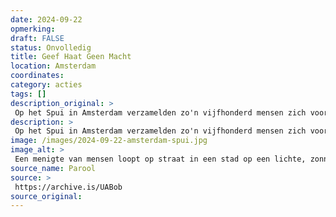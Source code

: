 ```yaml
---
date: 2024-09-22
opmerking: 
draft: FALSE
status: Onvolledig
title: Geef Haat Geen Macht
location: Amsterdam
coordinates: 
category: acties
tags: []
description_original: > 
 Op het Spui in Amsterdam verzamelden zo'n vijfhonderd mensen zich voor een demonstratie tegen het Nederlandse kabinetsbeleid. In de toespraken en tijdens de mars werd ruime aandacht gegeven aan de manier waarop Nederland de genocide en de zionistische bezetting blijft steunen. 
description: > 
 Op het Spui in Amsterdam verzamelden zo'n vijfhonderd mensen zich voor een demonstratie tegen het Nederlandse kabinetsbeleid. In de toespraken en tijdens de mars werd ruime aandacht gegeven aan de manier waarop Nederland de genocide en de zionistische bezetting blijft steunen. 
image: /images/2024-09-22-amsterdam-spui.jpg
image_alt: > 
 Een menigte van mensen loopt op straat in een stad op een lichte, zonnige dag, met auto's die langs hen heen gaan. Aan de voorkant lopen vijf mensen die samen een banner dragen. Op de banner staat de tekst 'Geef haat geen macht', met in de rechterbovenhoek van het spandoek een schildering van twee handen die elkaar schudden met de tekst 'Platform stop racisme' en daarnaast vele stickers met een Palestijnse vlag. De mensen die het spandoek dragen zingen of schreeuwen. In de menigte achter hen houden mensen borden, spandoeken, en Palestijnse vlaggen op.
source_name: Parool
source: > 
 https://archive.is/UABob
source_original: 
---
```

